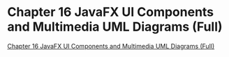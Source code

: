 # Chapter 16 JavaFX UI Components and Multimedia UML Diagrams (Full)
[Chapter 16 JavaFX UI Components and Multimedia UML Diagrams (Full)](https://aiwithcloud.com/2022/09/15/chapter_16_javafx_ui_components_and_multimedia_uml_diagrams_full/)